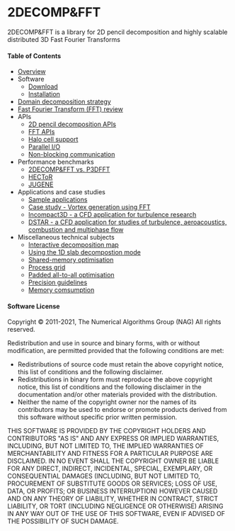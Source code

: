 # 2DECOMP&FFT

2DECOMP&FFT is a library for 2D pencil decomposition and highly scalable distributed 3D Fast Fourier Transforms

#### Table of Contents

- [Overview](doc/overview.md)
- Software
  - [Download](doc/download.md)
  - [Installation](doc/installation.md)
- [Domain decomposition strategy](doc/decomposition.md)
- [Fast Fourier Transform (FFT) review](doc/fft.md)
- APIs
  - [2D pencil decomposition APIs](doc/api_decomposition.md)
  - [FFT APIs](doc/api_fft.md)
  - [Halo cell support](doc/api_halo.md)
  - [Parallel I/O](doc/api_io.md)
  - [Non-blocking communication](doc/api_nonblocking.md)
- Performance benchmarks
  - [2DECOMP&FFT vs. P3DFFT](doc/p3dfft.md)
  - [HECToR](doc/hector.md)
  - [JUGENE](doc/jugene.md)
- Applications and case studies
  - [Sample applications](doc/samples.md)
  - [Case study - Vortex generation using FFT](doc/vortex.md)
  - [Incompact3D - a CFD application for turbulence research](doc/incompact3d.md)
  - [DSTAR - a CFD application for studies of turbulence, aeroacoustics, combustion and multiphase flow](doc/dstar.md)
- Miscellaneous technical subjects
  - [Interactive decomposition map](https://monet.nag.co.uk/2decomp/decomp_map.php) 
  - [Using the 1D slab decompostion mode](doc/1d_decomp.md)
  - [Shared-memory optimisation](doc/shared_memory.md)
  - [Process grid](doc/pgrid.md)
  - [Padded all-to-all optimisation](doc/padded_alltoall.md)
  - [Precision guidelines](doc/precision.md)
  - [Memory comsumption](doc/memory.md)

#### Software License

Copyright &copy; 2011-2021, The Numerical Algorithms Group (NAG)
All rights reserved.

Redistribution and use in source and binary forms, with or without modification, are permitted provided that the following conditions are met:

- Redistributions of source code must retain the above copyright notice, this list of conditions and the following disclaimer.
- Redistributions in binary form must reproduce the above copyright notice, this list of conditions and the following disclaimer in the documentation and/or other materials provided with the distribution.
- Neither the name of the copyright owner nor the names of its contributors may be used to endorse or promote products derived from this software without specific prior written permission.

THIS SOFTWARE IS PROVIDED BY THE COPYRIGHT HOLDERS AND CONTRIBUTORS "AS IS" AND ANY EXPRESS OR IMPLIED WARRANTIES, INCLUDING, BUT NOT LIMITED TO, THE IMPLIED WARRANTIES OF MERCHANTABILITY AND FITNESS FOR A PARTICULAR PURPOSE ARE DISCLAIMED. IN NO EVENT SHALL THE COPYRIGHT OWNER BE LIABLE FOR ANY DIRECT, INDIRECT, INCIDENTAL, SPECIAL, EXEMPLARY, OR CONSEQUENTIAL DAMAGES (INCLUDING, BUT NOT LIMITED TO, PROCUREMENT OF SUBSTITUTE GOODS OR SERVICES; LOSS OF USE, DATA, OR PROFITS; OR BUSINESS INTERRUPTION) HOWEVER CAUSED AND ON ANY THEORY OF LIABILITY, WHETHER IN CONTRACT, STRICT LIABILITY, OR TORT (INCLUDING NEGLIGENCE OR OTHERWISE) ARISING IN ANY WAY OUT OF THE USE OF THIS SOFTWARE, EVEN IF ADVISED OF THE POSSIBILITY OF SUCH DAMAGE.